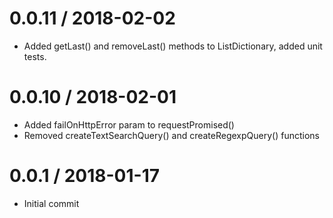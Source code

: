 0.0.11 / 2018-02-02
===================
- Added getLast() and removeLast() methods to ListDictionary, added unit tests.

0.0.10 / 2018-02-01
===================
- Added failOnHttpError param to requestPromised()
- Removed createTextSearchQuery() and createRegexpQuery() functions

0.0.1 / 2018-01-17
==================
- Initial commit

